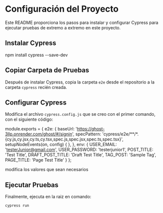 # Configuración del Proyecto

Este README proporciona los pasos para instalar y configurar Cypress para ejecutar pruebas de extremo a extremo en este proyecto.

## Instalar Cypress

npm install cypress --save-dev

## Copiar Carpeta de Pruebas

Después de instalar Cypress, copia la carpeta `e2e` desde el repositorio a la carpeta `cypress` recién creada.

## Configurar Cypress

Modifica el archivo `cypress.config.js` que se creo con el primer comando, con el siguiente código:

   module.exports = {
  e2e: {
    baseUrl: 'https://ghost-3llp.onrender.com/ghost/#/signin',
    specPattern: 'cypress/e2e/**/*.{cy.js,cy.jsx,cy.ts,cy.tsx,spec.js,spec.jsx,spec.ts,spec.tsx}',
    setupNodeEvents(on, config) {
    },
  },
  env: {
    USER_EMAIL: 'testerJunior@gmail.com',
    USER_PASSWORD: 'testerjunior1',
    POST_TITLE: 'Test Title',
    DRAFT_POST_TITLE: 'Draft Test Title',
    TAG_POST: 'Sample Tag',
    PAGE_TITLE: 'Page Test Title'
  }
};

modifica los valores que sean necesarios

## Ejecutar Pruebas

Finalmente, ejecuta en la raiz en comando:

    cypress run